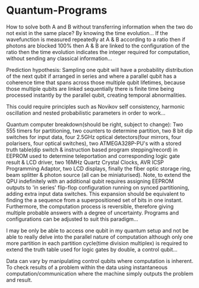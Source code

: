 # Quantum-Programs

How to solve both A and B without transferring information when the two do not exist in the same place? By knowing the time evolution... If the wavefunction is measured repeatedly at A & B according to a ratio then if photons are blocked 100% then A & B are linked to the configuration of the ratio then the time evolution indicates the integer required for computation, without sending any classical information...

Prediction hypothesis:
Sampling one qubit will have a probability distribution of the next qubit if arranged in series and where a parallel qubit has a coherence time that spans across those multiple qubit lifetimes, because those multiple qubits are linked sequentially there is finite time being processed instantly by the parallel qubit, creating temporal abnormalities.

This could require principles such as Novikov self consistency, harmonic oscillation and nested probabilistic parameters in order to work...

Quantum computer breakdown(should be right, subject to change):
Two 555 timers for partitioning, two counters to determine partition, two 8 bit dip switches for input data, four 2.5GHz optical detectors(four mirrors, four polarisers, four optical switches), two ATMEGA328P-PU's with a stored truth table(dip switch & instruction based program stepping/record) in EEPROM used to determine teleportation and corresponding logic gate result & LCD driver, two 16MHz Quartz Crystal Clocks, AVR ICSP Programming Adaptor, two LCD displays, finally the fiber optic storage ring, beam splitter & photon source (all can be miniaturised).
Note, to extend the QPU indefinitely with an additional qubit requires assigning EEPROM outputs to 'in series' flip-flop configuration running on synced partitioning, adding extra input data switches.
This expansion should be equivalent to finding the a sequence from a superpositioned set of bits in one instant. Furthermore, the computation process is reversible, therefore giving multiple probable answers with a degree of uncertainty. Programs and configurations can be adjusted to suit this paradigm...

I may be only be able to access one qubit in my quantum setup and not be able to really delve into the parallel nature of computation although only one more partition in each partition cycle(time division multiplex) is required to extend the truth table used for logic gates by double, a control qubit...

Data can vary by manipulating control qubits where computation is inherent. To check results of a problem within the data using instantaneous computation/communication where the machine simply outputs the problem and result.

